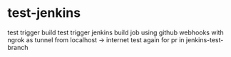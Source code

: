 # test-jenkins
test trigger build
test trigger jenkins build job using github webhooks with ngrok as tunnel from localhost -> internet
test again for pr in jenkins-test-branch